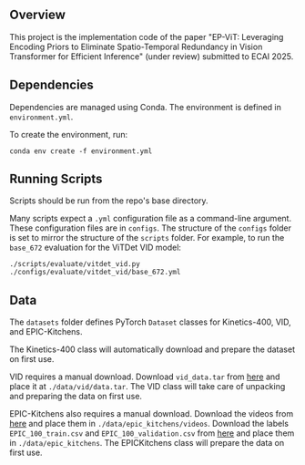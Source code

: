 ## Overview

This project is the implementation code of the paper "EP-ViT: Leveraging Encoding Priors to Eliminate Spatio-Temporal Redundancy in Vision Transformer for Efficient Inference" (under review) submitted to ECAI 2025.


## Dependencies

Dependencies are managed using Conda. The environment is defined in `environment.yml`.

To create the environment, run:
```
conda env create -f environment.yml
```

## Running Scripts

Scripts should be run from the repo's base directory.

Many scripts expect a `.yml` configuration file as a command-line argument. These configuration files are in `configs`. The structure of the `configs` folder is set to mirror the structure of the `scripts` folder. For example, to run the `base_672` evaluation for the ViTDet VID model:
```
./scripts/evaluate/vitdet_vid.py ./configs/evaluate/vitdet_vid/base_672.yml
```

## Data

The `datasets` folder defines PyTorch `Dataset` classes for Kinetics-400, VID, and EPIC-Kitchens.

The Kinetics-400 class will automatically download and prepare the dataset on first use.

VID requires a manual download. Download `vid_data.tar` from [here](https://drive.google.com/drive/folders/1tNtIOYlCIlzb2d_fCsIbmjgIETd-xzW-) and place it at `./data/vid/data.tar`. The VID class will take care of unpacking and preparing the data on first use.

EPIC-Kitchens also requires a manual download. Download the videos from [here](https://drive.google.com/drive/folders/1OKJpgSKR1QnWa2tMMafknLF-CpEaxDbY) and place them in `./data/epic_kitchens/videos`. Download the labels `EPIC_100_train.csv` and `EPIC_100_validation.csv` from [here](https://github.com/epic-kitchens/epic-kitchens-100-annotations) and place them in `./data/epic_kitchens`. The EPICKitchens class will prepare the data on first use.


